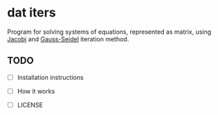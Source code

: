 # dat iters

Program for solving systems of equations, represented as matrix, using [Jacobi](https://mathworld.wolfram.com/JacobiMethod.html) and [Gauss-Seidel](https://en.wikipedia.org/wiki/Gauss%E2%80%93Seidel_method) iteration method.

## TODO
* [ ] Installation instructions
* [ ] How it works
* [ ] LICENSE


